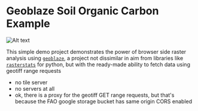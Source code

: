 # Geoblaze Soil Organic Carbon Example

![Alt text](image.png)

This simple demo project demonstrates the power of browser side raster analysis using [`geoblaze`](https://geoblaze.io), a project not dissimilar in aim from libraries like [`rasterstats`](https://pythonhosted.org/rasterstats/) for python, but with the ready-made ability to fetch data using geotiff range requests

- no tile server
- no servers at all
- ok, there is a proxy for the geotiff GET range requests, but that's because the FAO google storage bucket has same origin CORS enabled
